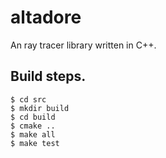 # altadore

An ray tracer library written in C++.

## Build steps.

    $ cd src
    $ mkdir build
    $ cd build
    $ cmake ..
    $ make all
    $ make test
